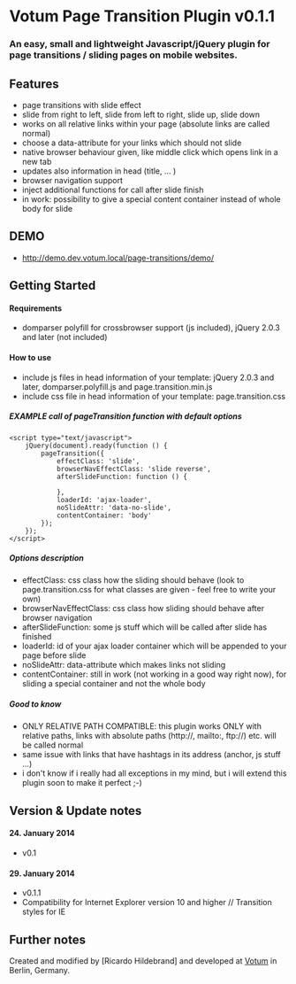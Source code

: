 # Votum Page Transition Plugin v0.1.1

### An easy, small and lightweight Javascript/jQuery plugin for page transitions / sliding pages on mobile websites.

## Features
- page transitions with slide effect
- slide from right to left, slide from left to right, slide up, slide down
- works on all relative links within your page (absolute links are called normal)
- choose a data-attribute for your links which should not slide
- native browser behaviour given, like middle click which opens link in a new tab
- updates also information in head (title, ... )
- browser navigation support
- inject additional functions for call after slide finish
- in work: possibility to give a special content container instead of whole body for slide

## DEMO
- http://demo.dev.votum.local/page-transitions/demo/

## Getting Started
#### Requirements
- domparser polyfill for crossbrowser support (js included), jQuery 2.0.3 and later (not included)

#### How to use
- include js files in head information of your template: jQuery 2.0.3 and later, domparser.polyfill.js and page.transition.min.js
- include css file in head information of your template: page.transition.css

##### EXAMPLE call of pageTransition function with default options

    <script type="text/javascript">
        jQuery(document).ready(function () {
            pageTransition({
                effectClass: 'slide',
                browserNavEffectClass: 'slide reverse',
                afterSlideFunction: function () {

                },
                loaderId: 'ajax-loader',
                noSlideAttr: 'data-no-slide',
                contentContainer: 'body'
            });
        });
    </script>


##### Options description

- effectClass: css class how the sliding should behave (look to page.transition.css for what classes are given - feel free to write your own)
- browserNavEffectClass: css class how sliding should behave after browser navigation
- afterSlideFunction: some js stuff which will be called after slide has finished
- loaderId: id of your ajax loader container which will be appended to your page before slide
- noSlideAttr: data-attribute which makes links not sliding
- contentContainer: still in work (not working in a good way right now), for sliding a special container and not the whole body


##### Good to know

- ONLY RELATIVE PATH COMPATIBLE: this plugin works ONLY with relative paths, links with absolute paths (http://, mailto:, ftp://) etc. will be called normal
- same issue with links that have hashtags in its address (anchor, js stuff ...)
- i don't know if i really had all exceptions in my mind, but i will extend this plugin soon to make it perfect ;-)

## Version & Update  notes
#### 24. January 2014
- v0.1

#### 29. January 2014
- v0.1.1
- Compatibility for Internet Explorer version 10 and higher // Transition styles for IE

## Further notes
Created and modified by [Ricardo Hildebrand] and developed at [Votum](http://www.votum.de/) in Berlin, Germany.
